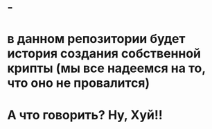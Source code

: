 # -
# в данном репозитории будет история создания собственной крипты (мы все надеемся на то, что оно не провалится)
# А что говорить? Ну, Хуй!!
